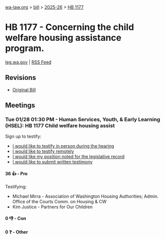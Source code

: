 [wa-law.org](/) > [bill](/bill/) > [2025-26](/bill/2025-26/) > [HB 1177](/bill/2025-26/hb/1177/)

# HB 1177 - Concerning the child welfare housing assistance program.
[leg.wa.gov](https://app.leg.wa.gov/billsummary?BillNumber=1177&Year=2025&Initiative=false) | [RSS Feed](./rss.xml)

## Revisions
* [Original Bill](1/)

## Meetings
### Tue 01/28 01:30 PM - Human Services, Youth, & Early Learning (HSEL): HB 1177 Child welfare housing assist
Sign up to testify:
* [I would like to testify in person during the hearing](https://app.leg.wa.gov/csi/Testifier/Add?chamber=House&mId=32563&aId=162001&caId=25091&tId=1)
* [I would like to testify remotely](https://app.leg.wa.gov/csi/Testifier/Add?chamber=House&mId=32563&aId=162001&caId=25091&tId=2)
* [I would like my position noted for the legislative record](https://app.leg.wa.gov/csi/Testifier/Add?chamber=House&mId=32563&aId=162001&caId=25091&tId=3)
* [I would like to submit written testimony](https://app.leg.wa.gov/csi/Testifier/Add?chamber=House&mId=32563&aId=162001&caId=25091&tId=4)

#### 36 👍 - Pro
Testifying:
* Michael Mirra - Association of Washington Housing Authorities; Admin. Office of the Courts Comm. on Housing & CW
* Kim Justice - Partners for Our Children

#### 0 👎 - Con

#### 0 ❓ - Other
